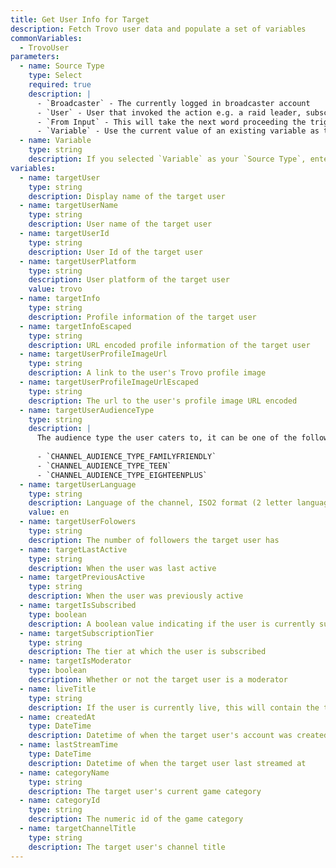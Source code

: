 ```yaml
---
title: Get User Info for Target
description: Fetch Trovo user data and populate a set of variables
commonVariables:
  - TrovoUser
parameters:
  - name: Source Type
    type: Select
    required: true
    description: |
      - `Broadcaster` - The currently logged in broadcaster account
      - `User` - User that invoked the action e.g. a raid leader, subscriber, point redeemer etc.
      - `From Input` - This will take the next word proceeding the trigger as the username to lookup. This user does not have to be present in the channel
      - `Variable` - Use the current value of an existing variable as the target
  - name: Variable
    type: string
    description: If you selected `Variable` as your `Source Type`, enter the name of the variable you would like to read in
variables:
  - name: targetUser
    type: string
    description: Display name of the target user
  - name: targetUserName
    type: string
    description: User name of the target user
  - name: targetUserId
    type: string
    description: User Id of the target user
  - name: targetUserPlatform
    type: string
    description: User platform of the target user
    value: trovo
  - name: targetInfo
    type: string
    description: Profile information of the target user
  - name: targetInfoEscaped
    type: string
    description: URL encoded profile information of the target user
  - name: targetUserProfileImageUrl
    type: string
    description: A link to the user's Trovo profile image
  - name: targetUserProfileImageUrlEscaped
    type: string
    description: The url to the user's profile image URL encoded
  - name: targetUserAudienceType
    type: string
    description: |
      The audience type the user caters to, it can be one of the following:
      
      - `CHANNEL_AUDIENCE_TYPE_FAMILYFRIENDLY`
      - `CHANNEL_AUDIENCE_TYPE_TEEN`
      - `CHANNEL_AUDIENCE_TYPE_EIGHTEENPLUS`
  - name: targetUserLanguage
    type: string
    description: Language of the channel, ISO2 format (2 letter language code)
    value: en
  - name: targetUserFolowers
    type: string
    description: The number of followers the target user has
  - name: targetLastActive
    type: string
    description: When the user was last active
  - name: targetPreviousActive
    type: string
    description: When the user was previously active
  - name: targetIsSubscribed
    type: boolean
    description: A boolean value indicating if the user is currently subscribed
  - name: targetSubscriptionTier
    type: string
    description: The tier at which the user is subscribed
  - name: targetIsModerator
    type: boolean
    description: Whether or not the target user is a moderator
  - name: liveTitle
    type: string
    description: If the user is currently live, this will contain the target user's live stream title
  - name: createdAt
    type: DateTime
    description: Datetime of when the target user's account was created
  - name: lastStreamTime
    type: DateTime
    description: Datetime of when the target user last streamed at
  - name: categoryName
    type: string
    description: The target user's current game category
  - name: categoryId
    type: string
    description: The numeric id of the game category
  - name: targetChannelTitle
    type: string
    description: The target user's channel title
---
```

